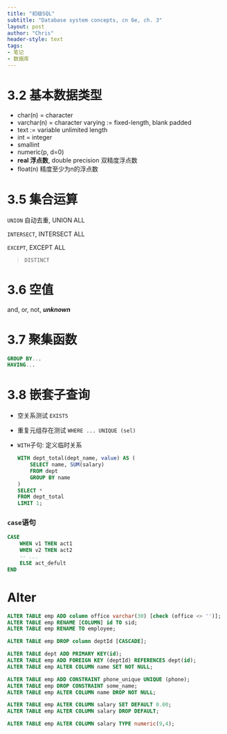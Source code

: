 ```yaml
---
title: "初级SQL"
subtitle: "Database system concepts, cn 6e, ch. 3"
layout: post
author: "Chris"
header-style: text
tags:
- 笔记
- 数据库
---
```


# 3.2 基本数据类型

- char(n) = character
- varchar(n) = character varying   := fixed-length, blank padded
- text   := variable unlimited length
- int = integer
- smallint
- numeric(p, d=0)
- **real 浮点数**, double precision 双精度浮点数
- float(n) 精度至少为n的浮点数



# 3.5 集合运算

`UNION` 自动去重, UNION ALL

`INTERSECT`, INTERSECT ALL

`EXCEPT`, EXCEPT ALL

> `DISTINCT`



# 3.6 空值

and, or, not, ***unknown***



# 3.7 聚集函数

```sql
GROUP BY...
HAVING...
```



# 3.8 嵌套子查询

- 空关系测试 `EXISTS`

- 重复元组存在测试 `WHERE ... UNIQUE (sel)`

- `WITH`子句: 定义临时关系

  ```sql
  WITH dept_total(dept_name, value) AS (
      SELECT name, SUM(salary)
      FROM dept
      GROUP BY name
  )
  SELECT *
  FROM dept_total
  LIMIT 1;
  ```



### `case`语句

```sql
CASE
	WHEN v1 THEN act1
	WHEN v2 THEN act2
	-- ...
	ELSE act_defult
END
```



# Alter

```sql
ALTER TABLE emp ADD column office varchar(30) [check (office <> '')];
ALTER TABLE emp RENAME [COLUMN] id TO sid;
ALTER TABLE emp RENAME TO employee;

ALTER TABLE emp DROP column deptId [CASCADE];

ALTER TABLE dept ADD PRIMARY KEY(id);
ALTER TABLE emp ADD FOREIGN KEY (deptId) REFERENCES dept(id);
ALTER TABLE emp ALTER COLUMN name SET NOT NULL;

ALTER TABLE emp ADD CONSTRAINT phone_unique UNIQUE (phone);
ALTER TABLE emp DROP CONSTRAINT some_name;
ALTER TABLE emp ALTER COLUMN name DROP NOT NULL;

ALTER TABLE emp ALTER COLUMN salary SET DEFAULT 0.00;
ALTER TABLE emp ALTER COLUMN salary DROP DEFAULT;

ALTER TABLE emp ALTER COLUMN salary TYPE numeric(9,4);
```


